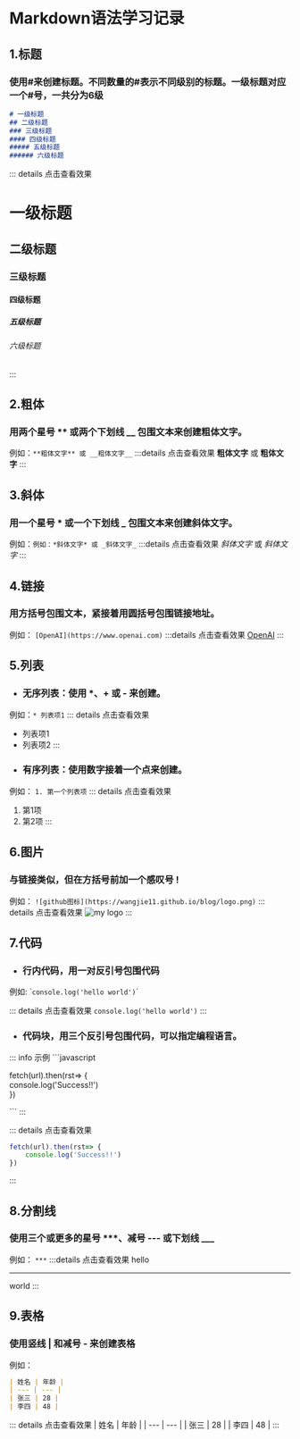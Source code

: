 # Markdown语法学习记录

## 1.标题
### 使用#来创建标题。不同数量的#表示不同级别的标题。一级标题对应一个#号，一共分为6级

```md
# 一级标题
## 二级标题
### 三级标题
#### 四级标题
##### 五级标题
###### 六级标题
```
::: details 点击查看效果
# 一级标题
## 二级标题
### 三级标题
#### 四级标题
##### 五级标题
###### 六级标题
:::

## 2.粗体
### 用两个星号 ** 或两个下划线 __ 包围文本来创建粗体文字。
例如：`**粗体文字** 或 __粗体文字__`
:::details 点击查看效果
**粗体文字** 或 __粗体文字__
:::

## 3.斜体
### 用一个星号 * 或一个下划线 _ 包围文本来创建斜体文字。
例如：`例如：*斜体文字* 或 _斜体文字_`
:::details 点击查看效果
*斜体文字* 或 _斜体文字_
:::

## 4.链接
### 用方括号包围文本，紧接着用圆括号包围链接地址。
例如： `[OpenAI](https://www.openai.com)`
:::details 点击查看效果
[OpenAI](https://www.openai.com)
:::

## 5.列表
* ### 无序列表：使用 *、+ 或 - 来创建。
例如：`* 列表项1`
::: details 点击查看效果
* 列表项1
* 列表项2
:::
* ### 有序列表：使用数字接着一个点来创建。
例如： `1. 第一个列表项`
::: details 点击查看效果
1. 第1项
2. 第2项
:::

## 6.图片
### 与链接类似，但在方括号前加一个感叹号 !
例如： `![github图标](https://wangjie11.github.io/blog/logo.png)`
::: details 点击查看效果
![my logo](/logo.png)
:::

## 7.代码
* ### 行内代码，用一对反引号包围代码
例如: \``console.log('hello world')`\`
<!-- ```md
`console.log('hello world')`
``` -->
::: details 点击查看效果
`console.log('hello world')`
:::
* ### 代码块，用三个反引号包围代码，可以指定编程语言。
::: info 示例
\`\`\`javascript

fetch(url).then(rst=> {
    \
    console.log('Success!!')
    \
})

\`\`\`
:::

::: details 点击查看效果
```javascript
fetch(url).then(rst=> {
    console.log('Success!!')
})
```
:::

## 8.分割线
### 使用三个或更多的星号 ***、减号 --- 或下划线 ___

例如： `***`
:::details 点击查看效果
hello
***
world
:::

## 9.表格
### 使用竖线 | 和减号 - 来创建表格

例如：
```md
| 姓名 | 年龄 |
| --- | --- |
| 张三 | 28 |
| 李四 | 48 |
```
::: details 点击查看效果
| 姓名 | 年龄 |
| --- | --- |
| 张三 | 28 |
| 李四 | 48 |
:::